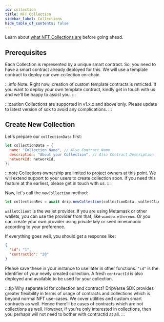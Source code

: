 ```yaml
---
id: collection
title: NFT Collection
sidebar_label: Collections
hide_table_of_contents: false
---
```


Learn about [what NFT Collections are](/guide/nft/collection) before going ahead.

## Prerequisites

Each Collection is represented by a unique smart contract. So, you need to have a smart contract already deployed for this.
We will use a template contract to deploy our own collection on-chain.

:::info
Note: Right now, creation of custom template contracts is retricted. If you want to deploy your own template contract, kindly get in touch with us and we&apos;ll be happy to assist you.
:::

:::caution
Collections are supported in v1.x.x and above only. Please update to latest version of sdk to avoid any complications.
:::

## Create New Collection

Let&apos;s prepare our `collectionData` first:

```js
let collectionData = {
  name: "Collection Name", // Also Contract Name
  description: "About your Collection", // Also Contract Description
  networkId: networkId,
};
```

:::note
Collections ownership are limited to project owners at this point. We will extend support to your users to create collection soon. If you need this feature at the earliest, please get in touch with us.
:::

Now, let&apos;s call the `newCollection` method:

```js
let collectionRes = await drip.newCollection(collectionData, walletClient);
```

`walletClient` is the wallet provider. If you are using Metamask or other wallets, you can use the provider from that, like `window.ethereum`. Or you can create your own provider using private key or seed mneumonic according to your preference.

If everything goes well, you should get a response like:

```json
{
  "id": "1",
  "contractId": "20"
}
```

Please save these in your instance to use later in other functions. `"id"` is the identifier of your newly created collection. A fresh `contractId` is also deployed and available to be used for your collection.

:::tip Why separate id for collection and contract?
DripVerse SDK provides greater flexibility in terms of usage of contracts and collections which is beyond normal NFT use-cases.
We cover utilities and custom smart contracts as well. Hence there&apos;ll be cases of contracts which are not collections as well.
However, if you&apos;re only interested in collections, then you perhaps will not need to bother with contractId at all.
:::
